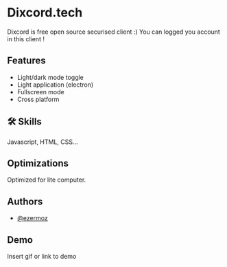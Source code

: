 
# Dixcord.tech

Dixcord is free open source securised client :) You can logged you account in this client !


## Features

- Light/dark mode toggle
- Light application (electron)
- Fullscreen mode
- Cross platform


## 🛠 Skills
Javascript, HTML, CSS...


## Optimizations

Optimized for lite computer.

## Authors

- [@ezermoz](https://www.github.com/ezermoz)


## Demo

Insert gif or link to demo

